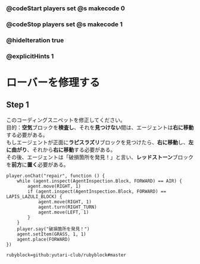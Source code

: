 ### @codeStart players set @s makecode 0
### @codeStop players set @s makecode 1

### @hideIteration true 
### @explicitHints 1


# ローバーを修理する
<!-- # Repair the Rover  -->

## Step 1
このコーディングスニペットを修正してください。<br>
目的：**空気**ブロックを**検査し**、それを**見つけない**間は、エージェントは**右に移動**する必要がある。<br>
もしエージェントが正面に**ラピスラズリ**ブロックを見つけたら、**右に移動**し、**左に曲がり**、それから**右に移動**する必要がある。<br>
その後、エージェントは「破損箇所を発見！」と言い、**レッドストーン**ブロックを**前方**に**置く**必要がある。

<!-- Fix this coding snippet. Here is the objective: while **inspecting** for a block of **air** and **not** finding it, the Agent needs to **move right**. If the Agent finds the block of **lapis lazuli** **in front**, it needs to **move right**, **turn left**, then **move right**. After that the Agent needs to say, "Found the break!" and **place a block of redstone forward**. -->



```template
player.onChat("repair", function () {
    while (agent.inspect(AgentInspection.Block, FORWARD) == AIR) {
        agent.move(RIGHT, 1)
        if (agent.inspect(AgentInspection.Block, FORWARD) == LAPIS_LAZULI_BLOCK) {
            agent.move(RIGHT, 1)
            agent.turn(RIGHT_TURN)
            agent.move(LEFT, 1)
        }
    }
    player.say("破損箇所を発見！")
    agent.setItem(GRASS, 1, 1)
    agent.place(FORWARD)
})
```
```package
rubyblock=github:yutari-club/rubyblock#master
```